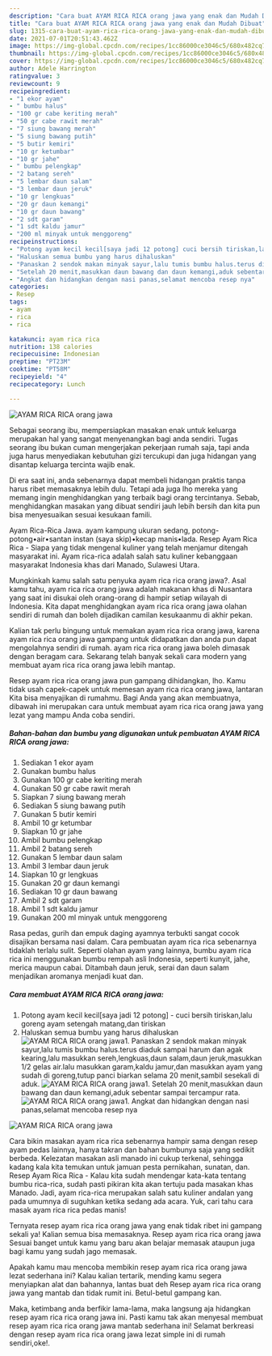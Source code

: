 ```yaml
---
description: "Cara buat AYAM RICA RICA orang jawa yang enak dan Mudah Dibuat"
title: "Cara buat AYAM RICA RICA orang jawa yang enak dan Mudah Dibuat"
slug: 1315-cara-buat-ayam-rica-rica-orang-jawa-yang-enak-dan-mudah-dibuat
date: 2021-07-01T20:51:43.462Z
image: https://img-global.cpcdn.com/recipes/1cc86000ce3046c5/680x482cq70/ayam-rica-rica-orang-jawa-foto-resep-utama.jpg
thumbnail: https://img-global.cpcdn.com/recipes/1cc86000ce3046c5/680x482cq70/ayam-rica-rica-orang-jawa-foto-resep-utama.jpg
cover: https://img-global.cpcdn.com/recipes/1cc86000ce3046c5/680x482cq70/ayam-rica-rica-orang-jawa-foto-resep-utama.jpg
author: Adele Harrington
ratingvalue: 3
reviewcount: 9
recipeingredient:
- "1 ekor ayam"
- " bumbu halus"
- "100 gr cabe keriting merah"
- "50 gr cabe rawit merah"
- "7 siung bawang merah"
- "5 siung bawang putih"
- "5 butir kemiri"
- "10 gr ketumbar"
- "10 gr jahe"
- " bumbu pelengkap"
- "2 batang sereh"
- "5 lembar daun salam"
- "3 lembar daun jeruk"
- "10 gr lengkuas"
- "20 gr daun kemangi"
- "10 gr daun bawang"
- "2 sdt garam"
- "1 sdt kaldu jamur"
- "200 ml minyak untuk menggoreng"
recipeinstructions:
- "Potong ayam kecil kecil[saya jadi 12 potong] cuci bersih tiriskan,lalu goreng ayam setengah matang,dan tiriskan"
- "Haluskan semua bumbu yang harus dihaluskan"
- "Panaskan 2 sendok makan minyak sayur,lalu tumis bumbu halus.terus diaduk sampai harum dan agak kearing,lalu masukkan sereh,lengkuas,daun salam,daun jeruk,masukkan 1/2 gelas air.lalu masukkan garam,kaldu jamur,dan masukkan ayam yang sudah di goreng,tutup panci biarkan selama 20 menit,sambil sesekali di aduk."
- "Setelah 20 menit,masukkan daun bawang dan daun kemangi,aduk sebentar sampai tercampur rata."
- "Angkat dan hidangkan dengan nasi panas,selamat mencoba resep nya"
categories:
- Resep
tags:
- ayam
- rica
- rica

katakunci: ayam rica rica 
nutrition: 138 calories
recipecuisine: Indonesian
preptime: "PT23M"
cooktime: "PT58M"
recipeyield: "4"
recipecategory: Lunch

---
```



![AYAM RICA RICA orang jawa](https://img-global.cpcdn.com/recipes/1cc86000ce3046c5/680x482cq70/ayam-rica-rica-orang-jawa-foto-resep-utama.jpg)

Sebagai seorang ibu, mempersiapkan masakan enak untuk keluarga merupakan hal yang sangat menyenangkan bagi anda sendiri. Tugas seorang ibu bukan cuman mengerjakan pekerjaan rumah saja, tapi anda juga harus menyediakan kebutuhan gizi tercukupi dan juga hidangan yang disantap keluarga tercinta wajib enak.

Di era  saat ini, anda sebenarnya dapat membeli hidangan praktis tanpa harus ribet memasaknya lebih dulu. Tetapi ada juga lho mereka yang memang ingin menghidangkan yang terbaik bagi orang tercintanya. Sebab, menghidangkan masakan yang dibuat sendiri jauh lebih bersih dan kita pun bisa menyesuaikan sesuai kesukaan famili. 

Ayam Rica-Rica Jawa. ayam kampung ukuran sedang, potong-potong•air•santan instan (saya skip)•kecap manis•lada. Resep Ayam Rica Rica - Siapa yang tidak mengenal kuliner yang telah menjamur ditengah masyarakat ini. Ayam rica-rica adalah salah satu kuliner kebanggaan masyarakat Indonesia khas dari Manado, Sulawesi Utara.

Mungkinkah kamu salah satu penyuka ayam rica rica orang jawa?. Asal kamu tahu, ayam rica rica orang jawa adalah makanan khas di Nusantara yang saat ini disukai oleh orang-orang di hampir setiap wilayah di Indonesia. Kita dapat menghidangkan ayam rica rica orang jawa olahan sendiri di rumah dan boleh dijadikan camilan kesukaanmu di akhir pekan.

Kalian tak perlu bingung untuk memakan ayam rica rica orang jawa, karena ayam rica rica orang jawa gampang untuk didapatkan dan anda pun dapat mengolahnya sendiri di rumah. ayam rica rica orang jawa boleh dimasak dengan beragam cara. Sekarang telah banyak sekali cara modern yang membuat ayam rica rica orang jawa lebih mantap.

Resep ayam rica rica orang jawa pun gampang dihidangkan, lho. Kamu tidak usah capek-capek untuk memesan ayam rica rica orang jawa, lantaran Kita bisa menyajikan di rumahmu. Bagi Anda yang akan membuatnya, dibawah ini merupakan cara untuk membuat ayam rica rica orang jawa yang lezat yang mampu Anda coba sendiri.

<!--inarticleads1-->

##### Bahan-bahan dan bumbu yang digunakan untuk pembuatan AYAM RICA RICA orang jawa:

1. Sediakan 1 ekor ayam
1. Gunakan  bumbu halus
1. Gunakan 100 gr cabe keriting merah
1. Gunakan 50 gr cabe rawit merah
1. Siapkan 7 siung bawang merah
1. Sediakan 5 siung bawang putih
1. Gunakan 5 butir kemiri
1. Ambil 10 gr ketumbar
1. Siapkan 10 gr jahe
1. Ambil  bumbu pelengkap
1. Ambil 2 batang sereh
1. Gunakan 5 lembar daun salam
1. Ambil 3 lembar daun jeruk
1. Siapkan 10 gr lengkuas
1. Gunakan 20 gr daun kemangi
1. Sediakan 10 gr daun bawang
1. Ambil 2 sdt garam
1. Ambil 1 sdt kaldu jamur
1. Gunakan 200 ml minyak untuk menggoreng


Rasa pedas, gurih dan empuk daging ayamnya terbukti sangat cocok disajikan bersama nasi dalam. Cara pembuatan ayam rica rica sebenarnya tidaklah terlalu sulit. Seperti olahan ayam yang lainnya, bumbu ayam rica rica ini menggunakan bumbu rempah asli Indonesia, seperti kunyit, jahe, merica maupun cabai. Ditambah daun jeruk, serai dan daun salam menjadikan aromanya menjadi kuat dan. 

<!--inarticleads2-->

##### Cara membuat AYAM RICA RICA orang jawa:

1. Potong ayam kecil kecil[saya jadi 12 potong] - cuci bersih tiriskan,lalu goreng ayam setengah matang,dan tiriskan
1. Haluskan semua bumbu yang harus dihaluskan
<img src="//assets-global.cpcdn.com/assets/icons/button_play-2c75c40dde080a61004c1f40b05d8f140eaff45d7e9e6481dc71c63d2e7c4909.png" alt="AYAM RICA RICA orang jawa">1. Panaskan 2 sendok makan minyak sayur,lalu tumis bumbu halus.terus diaduk sampai harum dan agak kearing,lalu masukkan sereh,lengkuas,daun salam,daun jeruk,masukkan 1/2 gelas air.lalu masukkan garam,kaldu jamur,dan masukkan ayam yang sudah di goreng,tutup panci biarkan selama 20 menit,sambil sesekali di aduk.
<img src="//assets-global.cpcdn.com/assets/icons/button_play-2c75c40dde080a61004c1f40b05d8f140eaff45d7e9e6481dc71c63d2e7c4909.png" alt="AYAM RICA RICA orang jawa">1. Setelah 20 menit,masukkan daun bawang dan daun kemangi,aduk sebentar sampai tercampur rata.
<img src="//assets-global.cpcdn.com/assets/icons/button_play-2c75c40dde080a61004c1f40b05d8f140eaff45d7e9e6481dc71c63d2e7c4909.png" alt="AYAM RICA RICA orang jawa">1. Angkat dan hidangkan dengan nasi panas,selamat mencoba resep nya
<img src="//assets-global.cpcdn.com/assets/icons/button_play-2c75c40dde080a61004c1f40b05d8f140eaff45d7e9e6481dc71c63d2e7c4909.png" alt="AYAM RICA RICA orang jawa">

Cara bikin masakan ayam rica rica sebenarnya hampir sama dengan resep ayam pedas lainnya, hanya takran dan bahan bumbunya saja yang sedikit berbeda. Kelezatan masakan asli manado ini cukup terkenal, sehingga kadang kala kita temukan untuk jamuan pesta pernikahan, sunatan, dan. Resep Ayam Rica Rica - Kalau kita sudah mendengar kata-kata tentang bumbu rica-rica, sudah pasti pikiran kita akan tertuju pada masakan khas Manado. Jadi, ayam rica-rica merupakan salah satu kuliner andalan yang pada umumnya di suguhkan ketika sedang ada acara. Yuk, cari tahu cara masak ayam rica rica pedas manis! 

Ternyata resep ayam rica rica orang jawa yang enak tidak ribet ini gampang sekali ya! Kalian semua bisa memasaknya. Resep ayam rica rica orang jawa Sesuai banget untuk kamu yang baru akan belajar memasak ataupun juga bagi kamu yang sudah jago memasak.

Apakah kamu mau mencoba membikin resep ayam rica rica orang jawa lezat sederhana ini? Kalau kalian tertarik, mending kamu segera menyiapkan alat dan bahannya, lantas buat deh Resep ayam rica rica orang jawa yang mantab dan tidak rumit ini. Betul-betul gampang kan. 

Maka, ketimbang anda berfikir lama-lama, maka langsung aja hidangkan resep ayam rica rica orang jawa ini. Pasti kamu tak akan menyesal membuat resep ayam rica rica orang jawa mantab sederhana ini! Selamat berkreasi dengan resep ayam rica rica orang jawa lezat simple ini di rumah sendiri,oke!.

